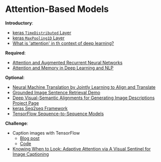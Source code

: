 # Attention-Based Models

__Introductory__:

- [keras `TimeDistributed` Layer](https://keras.io/layers/wrappers/)
- [keras `MaxPooling1D` Layer](https://keras.io/layers/pooling/)
- [What is 'attention' in th context of deep learning?](https://www.quora.com/What-is-attention-in-the-context-of-deep-learning)

__Required__:

- [Attention and Augmented Recurrent Neural Networks](http://distill.pub/2016/augmented-rnns/)
- [Attention and Memory in Deep Learning and NLP](http://www.wildml.com/2016/01/attention-and-memory-in-deep-learning-and-nlp/)

__Optional__:

- [Neural Machine Translation by Jointly Learning to Align and Translate](https://arxiv.org/abs/1409.0473)
- [Grounded Image Sentence Retrieval Demo](http://cs.stanford.edu/people/karpathy/deepimagesent/rankingdemo/)
- [Deep Visual-Semantic Alignments for Generating Image Descriptions Project Page](http://cs.stanford.edu/people/karpathy/deepimagesent/)
- [keras Seq2seq Framework](https://github.com/farizrahman4u/seq2seq)
- [TensorFlow Sequence-to-Sequence Models](https://www.tensorflow.org/tutorials/seq2seq)

__Challenge__:

- Caption images with TensorFlow
    - [Blog post](https://www.oreilly.com/learning/caption-this-with-tensorflow)
    - [Code](https://github.com/mlberkeley/oreilly-captions)
- [Knowing When to Look: Adaptive Attention via A Visual Sentinel for Image Captioning](https://metamind.io/research/knowing-when-to-look-adaptive-attention-via-a-visual-sentinel-for-image-captioning)
